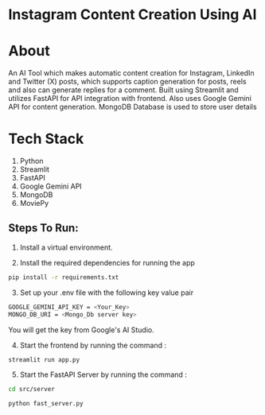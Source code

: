 # Instagram Content Creation Using AI

# About
An AI Tool which makes automatic content creation for Instagram, LinkedIn and Twitter (X) posts, which supports caption generation for posts, reels and also can generate replies for a comment. Built using Streamlit and utilizes FastAPI for API integration with frontend. Also uses Google Gemini API for content generation. MongoDB Database is used to store user details

# Tech Stack
1. Python
2. Streamlit
3. FastAPI
4. Google Gemini API
5. MongoDB
6. MoviePy

## Steps To Run:

1. Install a virtual environment.

2. Install the required dependencies for running the app

```bash
pip install -r requirements.txt
```

3. Set up your .env file with the following key value pair

```bash
GOOGLE_GEMINI_API_KEY = <Your_Key>
MONGO_DB_URI = <Mongo_Db server key>
```

You will get the key from Google's AI Studio.

4. Start the frontend by running the command :

```bash
streamlit run app.py
```

5. Start the FastAPI Server by running the command :

```bash
cd src/server

python fast_server.py
```
